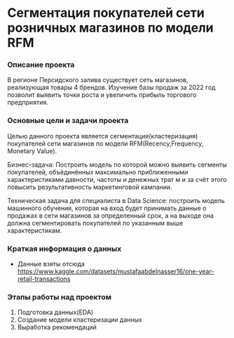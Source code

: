 # Сегментация покупателей сети розничных магазинов по модели RFM

### Описание проекта
В регионе Персидского залива существует сеть магазинов, реализующая товары 4 брендов. Изучение базы продаж за 2022 год позволит выявить точки роста и увеличить прибыль торгового предприятия. 

### Основные цели и задачи проекта

Целью данного проекта является сегментация(кластеризация) покупателей сети магазинов по модели RFM(Recency,Frequency, Monetary Value).

Бизнес-задача: Построить модель по которой можно выявить сегменты покупателей, объёдинённых максимально приближенными  характеристиками давности, частоты и денежных трат м и за счёт этого повысить результативность маркетинговой кампании.

Техническая задача для специалиста в Data Science: построить модель машинного обучения, которая  на вход  будет принимать данные о продажах в сети магазинов за определенный срок, а на выходе она должна сегментировать покупателей по указанным выше характеристикам.

### Краткая информация о данных

- Данные взяты отсюда  https://www.kaggle.com/datasets/mustafaabdelnasser16/one-year-retail-transactions
 
### Этапы работы над проектом

1. Подготовка данных(EDA)
2. Создание модели кластеризации данных 
3. Выработка рекомендаций

